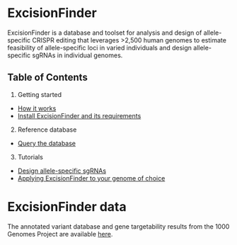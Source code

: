 # ExcisionFinder

ExcisionFinder is a database and toolset for analysis and design of allele-specific CRISPR editing that leverages >2,500 human genomes to estimate feasibility of allele-specific loci in varied individuals and design allele-specific sgRNAs in individual genomes. 

## Table of Contents

1. Getting started
* [How it works](https://github.com/keoughkath/ExcisionFinder/wiki/Overview)
* [Install ExcisionFinder and its requirements](https://github.com/keoughkath/ExcisionFinder/wiki/Install-ExcisionFinder-and-its-requirements)
2. Reference database
* [Query the database](https://github.com/keoughkath/ExcisionFinder/wiki/Tutorial:-Querying-ExcisionFinder-variant-annotations)
3. Tutorials
* [Design allele-specific sgRNAs](https://github.com/keoughkath/ExcisionFinder/wiki/Tutorial:-design-sgRNAs-in-an-individual-genome)
* [Applying ExcisionFinder to your genome of choice](https://github.com/keoughkath/ExcisionFinder/wiki/Tutorial:-Applying-ExcisionFinder-to-your-genome-of-choice)

# ExcisionFinder data

The annotated variant database and gene targetability results from the 1000 Genomes Project are available [here](http://lighthouse.ucsf.edu/public_files_no_password/excisionFinderData_public/ExcisionFinder_manuscript_data/).
